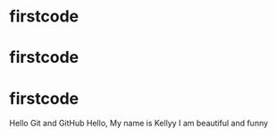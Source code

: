 # firstcode
# firstcode
# firstcode
Hello Git and GitHub
Hello, My name is Kellyy
I am beautiful and funny
